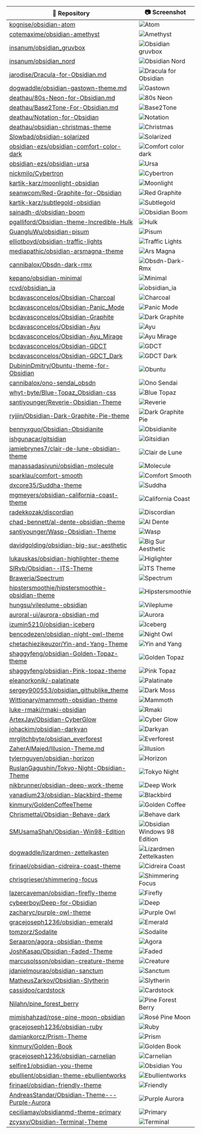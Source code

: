 | 📁 Repository | 📷 Screenshot |
| ------------- | ------------- |
| [kognise/obsidian-atom](https://github.com/kognise/obsidian-atom) | ![Atom](https://raw.githubusercontent.com/kognise/obsidian-atom/master/screenshot-hybrid.png "") |
| [cotemaxime/obsidian-amethyst](https://github.com/cotemaxime/obsidian-amethyst) | ![Amethyst](https://raw.githubusercontent.com/cotemaxime/obsidian-amethyst/master/screenshot.png "") |
| [insanum/obsidian_gruvbox](https://github.com/insanum/obsidian_gruvbox) | ![Obsidian gruvbox](https://raw.githubusercontent.com/insanum/obsidian_gruvbox/master/dark.png "") |
| [insanum/obsidian_nord](https://github.com/insanum/obsidian_nord) | ![Obsidian Nord](https://raw.githubusercontent.com/insanum/obsidian_nord/master/screen.png "") |
| [jarodise/Dracula-for-Obsidian.md](https://github.com/jarodise/Dracula-for-Obsidian.md) | ![Dracula for Obsidian](https://raw.githubusercontent.com/jarodise/Dracula-for-Obsidian.md/master/screencap.jpg "") |
| [dogwaddle/obsidian-gastown-theme.md](https://github.com/dogwaddle/obsidian-gastown-theme.md) | ![Gastown](https://raw.githubusercontent.com/dogwaddle/obsidian-gastown-theme.md/master/ObsidianOne.png "") |
| [deathau/80s-Neon-for-Obsidian.md](https://github.com/deathau/80s-Neon-for-Obsidian.md) | ![80s Neon](https://raw.githubusercontent.com/deathau/80s-Neon-for-Obsidian.md/master/screenshot.jpg "") |
| [deathau/Base2Tone-For-Obsidian.md](https://github.com/deathau/Base2Tone-For-Obsidian.md) | ![Base2Tone](https://raw.githubusercontent.com/deathau/Base2Tone-For-Obsidian.md/master/colours.gif "") |
| [deathau/Notation-for-Obsidian](https://github.com/deathau/Notation-for-Obsidian) | ![Notation](https://raw.githubusercontent.com/deathau/Notation-for-Obsidian/master/screenshot.jpg "") |
| [deathau/obsidian-christmas-theme](https://github.com/deathau/obsidian-christmas-theme) | ![Christmas](https://raw.githubusercontent.com/deathau/obsidian-christmas-theme/master/screenshot.png "") |
| [Slowbad/obsidian-solarized](https://github.com/Slowbad/obsidian-solarized) | ![Solarized](https://raw.githubusercontent.com/Slowbad/obsidian-solarized/master/screenshot.png "") |
| [obsidian-ezs/obsidian-comfort-color-dark](https://github.com/obsidian-ezs/obsidian-comfort-color-dark) | ![Comfort color dark](https://raw.githubusercontent.com/obsidian-ezs/obsidian-comfort-color-dark/master/screencap.png "") |
| [obsidian-ezs/obsidian-ursa](https://github.com/obsidian-ezs/obsidian-ursa) | ![Ursa](https://raw.githubusercontent.com/obsidian-ezs/obsidian-ursa/master/light-theme_full.png "") |
| [nickmilo/Cybertron](https://github.com/nickmilo/Cybertron) | ![Cybertron](https://raw.githubusercontent.com/nickmilo/Cybertron/master/Cybertron.png "") |
| [kartik-karz/moonlight-obsidian](https://github.com/kartik-karz/moonlight-obsidian) | ![Moonlight](https://raw.githubusercontent.com/kartik-karz/moonlight-obsidian/master/moonlight-theme.png "") |
| [seanwcom/Red-Graphite-for-Obsidian](https://github.com/seanwcom/Red-Graphite-for-Obsidian) | ![Red Graphite](https://raw.githubusercontent.com/seanwcom/Red-Graphite-for-Obsidian/master/screenshot01.png "") |
| [kartik-karz/subtlegold-obsidian](https://github.com/kartik-karz/subtlegold-obsidian) | ![Subtlegold](https://raw.githubusercontent.com/kartik-karz/subtlegold-obsidian/master/subtlegold-theme.png "") |
| [sainadh-d/obsidian-boom](https://github.com/sainadh-d/obsidian-boom) | ![Obsidian Boom](https://raw.githubusercontent.com/sainadh-d/obsidian-boom/master/roam-1.png "") |
| [pgalliford/Obsidian-theme-Incredible-Hulk](https://github.com/pgalliford/Obsidian-theme-Incredible-Hulk) | ![Hulk](https://raw.githubusercontent.com/pgalliford/Obsidian-theme-Incredible-Hulk/master/Screen%20Shot.png "") |
| [GuangluWu/obsidian-pisum](https://github.com/GuangluWu/obsidian-pisum) | ![Pisum](https://raw.githubusercontent.com/GuangluWu/obsidian-pisum/master/fullpower.png "") |
| [elliotboyd/obsidian-traffic-lights](https://github.com/elliotboyd/obsidian-traffic-lights) | ![Traffic Lights](https://raw.githubusercontent.com/elliotboyd/obsidian-traffic-lights/master/dark.png "") |
| [mediapathic/obsidian-arsmagna-theme](https://github.com/mediapathic/obsidian-arsmagna-theme) | ![Ars Magna](https://raw.githubusercontent.com/mediapathic/obsidian-arsmagna-theme/master/arsmagna.png "") |
| [cannibalox/Obsdn-dark-rmx](https://github.com/cannibalox/Obsdn-dark-rmx) | ![Obsdn-Dark-Rmx](https://raw.githubusercontent.com/cannibalox/Obsdn-dark-rmx/master/Obsdn-Dark-Rmx.png "") |
| [kepano/obsidian-minimal](https://github.com/kepano/obsidian-minimal) | ![Minimal](https://raw.githubusercontent.com/kepano/obsidian-minimal/master/dark-simple.png "") |
| [rcvd/obsidian_ia](https://github.com/rcvd/obsidian_ia) | ![obsidian_ia](https://raw.githubusercontent.com/rcvd/obsidian_ia/master/light.png "") |
| [bcdavasconcelos/Obsidian-Charcoal](https://github.com/bcdavasconcelos/Obsidian-Charcoal) | ![Charcoal](https://raw.githubusercontent.com/bcdavasconcelos/Obsidian-Charcoal/master/charcoal.png "") |
| [bcdavasconcelos/Obsidian-Panic_Mode](https://github.com/bcdavasconcelos/Obsidian-Panic_Mode) | ![Panic Mode](https://raw.githubusercontent.com/bcdavasconcelos/Obsidian-Panic_Mode/master/panic.png "") |
| [bcdavasconcelos/Obsidian-Graphite](https://github.com/bcdavasconcelos/Obsidian-Graphite) | ![Dark Graphite](https://raw.githubusercontent.com/bcdavasconcelos/Obsidian-Graphite/master/graphite.png "") |
| [bcdavasconcelos/Obsidian-Ayu](https://github.com/bcdavasconcelos/Obsidian-Ayu) | ![Ayu](https://raw.githubusercontent.com/bcdavasconcelos/Obsidian-Ayu/master/ayu2.png "") |
| [bcdavasconcelos/Obsidian-Ayu_Mirage](https://github.com/bcdavasconcelos/Obsidian-Ayu_Mirage) | ![Ayu Mirage](https://raw.githubusercontent.com/bcdavasconcelos/Obsidian-Ayu_Mirage/master/ayu1.png "") |
| [bcdavasconcelos/Obsidian-GDCT](https://github.com/bcdavasconcelos/Obsidian-GDCT) | ![GDCT](https://raw.githubusercontent.com/bcdavasconcelos/Obsidian-GDCT/master/gdct.png "") |
| [bcdavasconcelos/Obsidian-GDCT_Dark](https://github.com/bcdavasconcelos/Obsidian-GDCT_Dark) | ![GDCT Dark](https://raw.githubusercontent.com/bcdavasconcelos/Obsidian-GDCT_Dark/master/gdct.png "") |
| [DubininDmitry/Obuntu-theme-for-Obsidian](https://github.com/DubininDmitry/Obuntu-theme-for-Obsidian) | ![Obuntu](https://raw.githubusercontent.com/DubininDmitry/Obuntu-theme-for-Obsidian/master/screenshot.jpg "") |
| [cannibalox/ono-sendai_obsdn](https://github.com/cannibalox/ono-sendai_obsdn) | ![Ono Sendai](https://raw.githubusercontent.com/cannibalox/ono-sendai_obsdn/master/ono-sendai_obsdn_00.png "") |
| [whyt-byte/Blue-Topaz_Obsidian-css](https://github.com/whyt-byte/Blue-Topaz_Obsidian-css) | ![Blue Topaz](https://raw.githubusercontent.com/whyt-byte/Blue-Topaz_Obsidian-css/master/preview_Blue%20Topaz.png "") |
| [santiyounger/Reverie-Obsidian-Theme](https://github.com/santiyounger/Reverie-Obsidian-Theme) | ![Reverie](https://raw.githubusercontent.com/santiyounger/Reverie-Obsidian-Theme/master/img/reverie-2020-09-14-dark.png "") |
| [ryjjin/Obsidian-Dark-Graphite-Pie-theme](https://github.com/ryjjin/Obsidian-Dark-Graphite-Pie-theme) | ![Dark Graphite Pie](https://raw.githubusercontent.com/ryjjin/Obsidian-Dark-Graphite-Pie-theme/master/Dark%20Graphite%20Pie%20theme%200.9.4.png "") |
| [bennyxguo/Obsidian-Obsidianite](https://github.com/bennyxguo/Obsidian-Obsidianite) | ![Obsidianite](https://raw.githubusercontent.com/bennyxguo/Obsidian-Obsidianite/master/images/demo1.png "") |
| [ishgunacar/gitsidian](https://github.com/ishgunacar/gitsidian) | ![Gitsidian](https://raw.githubusercontent.com/ishgunacar/gitsidian/master/showcase.png "") |
| [jamiebrynes7/clair-de-lune-obsidian-theme](https://github.com/jamiebrynes7/clair-de-lune-obsidian-theme) | ![Clair de Lune](https://raw.githubusercontent.com/jamiebrynes7/clair-de-lune-obsidian-theme/master/assets/screenshot.png "") |
| [manassadasivuni/obsidian-molecule](https://github.com/manassadasivuni/obsidian-molecule) | ![Molecule](https://raw.githubusercontent.com/manassadasivuni/obsidian-molecule/master/images/Screenshot1.png "") |
| [sparklau/comfort-smooth](https://github.com/sparklau/comfort-smooth) | ![Comfort Smooth](https://raw.githubusercontent.com/sparklau/comfort-smooth/master/comfort-smooth.png "") |
| [dxcore35/Suddha-theme](https://github.com/dxcore35/Suddha-theme) | ![Suddha](https://raw.githubusercontent.com/dxcore35/Suddha-theme/master/Images/Preview1.jpg "") |
| [mgmeyers/obsidian-california-coast-theme](https://github.com/mgmeyers/obsidian-california-coast-theme) | ![California Coast](https://raw.githubusercontent.com/mgmeyers/obsidian-california-coast-theme/master/screenshots/04.png "") |
| [radekkozak/discordian](https://github.com/radekkozak/discordian) | ![Discordian](https://raw.githubusercontent.com/radekkozak/discordian/master/media/screenshots/discordian-full-mode.png "") |
| [chad-bennett/al-dente-obsidian-theme](https://github.com/chad-bennett/al-dente-obsidian-theme) | ![Al Dente](https://raw.githubusercontent.com/chad-bennett/al-dente-obsidian-theme/master/aldente-screenshot.png "") |
| [santiyounger/Wasp-Obsidian-Theme](https://github.com/santiyounger/Wasp-Obsidian-Theme) | ![Wasp](https://raw.githubusercontent.com/santiyounger/Wasp-Obsidian-Theme/master/img/wasp-dark.png "") |
| [davidgolding/obsidian-big-sur-aesthetic](https://github.com/davidgolding/obsidian-big-sur-aesthetic) | ![Big Sur Aesthetic](https://raw.githubusercontent.com/davidgolding/obsidian-big-sur-aesthetic/master/screenshot-hybrid.png "") |
| [lukauskas/obsidian-highlighter-theme](https://github.com/lukauskas/obsidian-highlighter-theme) | ![Higlighter](https://raw.githubusercontent.com/lukauskas/obsidian-highlighter-theme/master/screenshots/screenshot-themes-panel.png "") |
| [SlRvb/Obsidian--ITS-Theme](https://github.com/SlRvb/Obsidian--ITS-Theme) | ![ITS Theme](https://raw.githubusercontent.com/SlRvb/Obsidian--ITS-Theme/master/ITS.png "") |
| [Braweria/Spectrum](https://github.com/Braweria/Spectrum) | ![Spectrum](https://raw.githubusercontent.com/Braweria/Spectrum/master/SpectrumPreview.png "") |
| [hipstersmoothie/hipstersmoothie-obsidian-theme](https://github.com/hipstersmoothie/hipstersmoothie-obsidian-theme) | ![Hipstersmoothie](https://raw.githubusercontent.com/hipstersmoothie/hipstersmoothie-obsidian-theme/master/hipstersmoothie-obsidian-theme.png "") |
| [hungsu/vileplume-obsidian](https://github.com/hungsu/vileplume-obsidian) | ![Vileplume](https://raw.githubusercontent.com/hungsu/vileplume-obsidian/master/Vileplume.png "") |
| [auroral-ui/aurora-obsidian-md](https://github.com/auroral-ui/aurora-obsidian-md) | ![Aurora](https://raw.githubusercontent.com/auroral-ui/aurora-obsidian-md/master/screenshots/screenshot-1.png "") |
| [izumin5210/obsidian-iceberg](https://github.com/izumin5210/obsidian-iceberg) | ![Iceberg](https://raw.githubusercontent.com/izumin5210/obsidian-iceberg/master/screenshot.png "") |
| [bencodezen/obsidian-night-owl-theme](https://github.com/bencodezen/obsidian-night-owl-theme) | ![Night Owl](https://raw.githubusercontent.com/bencodezen/obsidian-night-owl-theme/master/obsidian-night-owl-theme.png "") |
| [chetachiezikeuzor/Yin-and-Yang-Theme](https://github.com/chetachiezikeuzor/Yin-and-Yang-Theme) | ![Yin and Yang](https://raw.githubusercontent.com/chetachiezikeuzor/Yin-and-Yang-Theme/master/assets/screenshot.png "") |
| [shaggyfeng/obsidian-Golden-Topaz-theme](https://github.com/shaggyfeng/obsidian-Golden-Topaz-theme) | ![Golden Topaz](https://raw.githubusercontent.com/shaggyfeng/obsidian-Golden-Topaz-theme/master/screenshot.png "") |
| [shaggyfeng/obsidian-Pink-topaz-theme](https://github.com/shaggyfeng/obsidian-Pink-topaz-theme) | ![Pink Topaz](https://raw.githubusercontent.com/shaggyfeng/obsidian-Pink-topaz-theme/master/screenshot.png "") |
| [eleanorkonik/-palatinate](https://github.com/eleanorkonik/-palatinate) | ![Palatinate](https://raw.githubusercontent.com/eleanorkonik/-palatinate/master/palatinate.png "") |
| [sergey900553/obsidian_githublike_theme](https://github.com/sergey900553/obsidian_githublike_theme) | ![Dark Moss](https://raw.githubusercontent.com/sergey900553/obsidian_githublike_theme/master/screenshot.png "") |
| [Wittionary/mammoth-obsidian-theme](https://github.com/Wittionary/mammoth-obsidian-theme) | ![Mammoth](https://raw.githubusercontent.com/Wittionary/mammoth-obsidian-theme/master/screenshots/fullscreen-formatting-examples.png "") |
| [luke-rmaki/rmaki-obsidian](https://github.com/luke-rmaki/rmaki-obsidian) | ![Rmaki](https://raw.githubusercontent.com/luke-rmaki/rmaki-obsidian/master/screenshot.png "") |
| [ArtexJay/Obsidian-CyberGlow](https://github.com/ArtexJay/Obsidian-CyberGlow) | ![Cyber Glow](https://raw.githubusercontent.com/ArtexJay/Obsidian-CyberGlow/master/Screenshot.png "") |
| [johackim/obsidian-darkyan](https://github.com/johackim/obsidian-darkyan) | ![Darkyan](https://raw.githubusercontent.com/johackim/obsidian-darkyan/master/screenshot.png "") |
| [mrglitchbyte/obsidian_everforest](https://github.com/mrglitchbyte/obsidian_everforest) | ![Everforest](https://raw.githubusercontent.com/mrglitchbyte/obsidian_everforest/master/dark_v2.png "") |
| [ZaherAlMajed/Illusion-Theme.md](https://github.com/ZaherAlMajed/Illusion-Theme.md) | ![Illusion](https://raw.githubusercontent.com/ZaherAlMajed/Illusion-Theme.md/master/screenshot.png "") |
| [tylernguyen/obsidian-horizon](https://github.com/tylernguyen/obsidian-horizon) | ![Horizon](https://raw.githubusercontent.com/tylernguyen/obsidian-horizon/master/assets/preview.png "") |
| [RuslanGagushin/Tokyo-Night-Obsidian-Theme](https://github.com/RuslanGagushin/Tokyo-Night-Obsidian-Theme) | ![Tokyo Night](https://raw.githubusercontent.com/RuslanGagushin/Tokyo-Night-Obsidian-Theme/master/screenshot.png "") |
| [nikbrunner/obsidian-deep-work-theme](https://github.com/nikbrunner/obsidian-deep-work-theme) | ![Deep Work](https://raw.githubusercontent.com/nikbrunner/obsidian-deep-work-theme/master/screenshot.png "") |
| [vanadium23/obsidian-blackbird-theme](https://github.com/vanadium23/obsidian-blackbird-theme) | ![Blackbird](https://raw.githubusercontent.com/vanadium23/obsidian-blackbird-theme/master/images/example.png "") |
| [kinmury/GoldenCoffeeTheme](https://github.com/kinmury/GoldenCoffeeTheme) | ![Golden Coffee](https://raw.githubusercontent.com/kinmury/GoldenCoffeeTheme/master/Screenshots/Showcase.png "") |
| [Chrismettal/Obsidian-Behave-dark](https://github.com/Chrismettal/Obsidian-Behave-dark) | ![Behave dark](https://raw.githubusercontent.com/Chrismettal/Obsidian-Behave-dark/master/Screenshot.png "") |
| [SMUsamaShah/Obsidian-Win98-Edition](https://github.com/SMUsamaShah/Obsidian-Win98-Edition) | ![Obsidian Windows 98 Edition](https://raw.githubusercontent.com/SMUsamaShah/Obsidian-Win98-Edition/master/screenshots/main.png "") |
| [dogwaddle/lizardmen-zettelkasten](https://github.com/dogwaddle/lizardmen-zettelkasten) | ![Lizardmen Zettelkasten](https://raw.githubusercontent.com/dogwaddle/lizardmen-zettelkasten/master/screenshot.png "") |
| [firinael/obsidian-cidreira-coast-theme](https://github.com/firinael/obsidian-cidreira-coast-theme) | ![Cidreira Coast](https://raw.githubusercontent.com/firinael/obsidian-cidreira-coast-theme/master/screenshot.png "") |
| [chrisgrieser/shimmering-focus](https://github.com/chrisgrieser/shimmering-focus) | ![Shimmering Focus](https://raw.githubusercontent.com/chrisgrieser/shimmering-focus/master/dual-theme-screenshot.png "") |
| [lazercaveman/obsidian-firefly-theme](https://github.com/lazercaveman/obsidian-firefly-theme) | ![Firefly](https://raw.githubusercontent.com/lazercaveman/obsidian-firefly-theme/master/firefly-theme-screenshot.png "") |
| [cybeerboy/Deep-for-Obsidian](https://github.com/cybeerboy/Deep-for-Obsidian) | ![Deep](https://raw.githubusercontent.com/cybeerboy/Deep-for-Obsidian/master/screenshot.png "") |
| [zacharyc/purple-owl-theme](https://github.com/zacharyc/purple-owl-theme) | ![Purple Owl](https://raw.githubusercontent.com/zacharyc/purple-owl-theme/master/purple-owl-theme.png "") |
| [gracejoseph1236/obsidian-emerald](https://github.com/gracejoseph1236/obsidian-emerald) | ![Emerald](https://raw.githubusercontent.com/gracejoseph1236/obsidian-emerald/master/example.png "") |
| [tomzorz/Sodalite](https://github.com/tomzorz/Sodalite) | ![Sodalite](https://raw.githubusercontent.com/tomzorz/Sodalite/master/screenshot.png "") |
| [Seraaron/agora-obsidian-theme](https://github.com/Seraaron/agora-obsidian-theme) | ![Agora](https://raw.githubusercontent.com/Seraaron/agora-obsidian-theme/master/agora-theme-preview.png "") |
| [JoshKasap/Obsidian-Faded-Theme](https://github.com/JoshKasap/Obsidian-Faded-Theme) | ![Faded](https://raw.githubusercontent.com/JoshKasap/Obsidian-Faded-Theme/master/Faded.png "") |
| [marcusolsson/obsidian-creature-theme](https://github.com/marcusolsson/obsidian-creature-theme) | ![Creature](https://raw.githubusercontent.com/marcusolsson/obsidian-creature-theme/master/screenshot.png "") |
| [jdanielmourao/obsidian-sanctum](https://github.com/jdanielmourao/obsidian-sanctum) | ![Sanctum](https://raw.githubusercontent.com/jdanielmourao/obsidian-sanctum/master/cover.png "") |
| [MatheusZarkov/Obsidian-Slytherin](https://github.com/MatheusZarkov/Obsidian-Slytherin) | ![Slytherin](https://raw.githubusercontent.com/MatheusZarkov/Obsidian-Slytherin/master/Cover.png "") |
| [cassidoo/cardstock](https://github.com/cassidoo/cardstock) | ![Cardstock](https://raw.githubusercontent.com/cassidoo/cardstock/master/screenshot.png "") |
| [Nilahn/pine_forest_berry](https://github.com/Nilahn/pine_forest_berry) | ![Pine Forest Berry](https://raw.githubusercontent.com/Nilahn/pine_forest_berry/master/Screenshot%20PFB%201.png "") |
| [mimishahzad/rose-pine-moon-obsidian](https://github.com/mimishahzad/rose-pine-moon-obsidian) | ![Rosé Pine Moon](https://raw.githubusercontent.com/mimishahzad/rose-pine-moon-obsidian/master/assets/template.png "") |
| [gracejoseph1236/obsidian-ruby](https://github.com/gracejoseph1236/obsidian-ruby) | ![Ruby](https://raw.githubusercontent.com/gracejoseph1236/obsidian-ruby/master/example.png "") |
| [damiankorcz/Prism-Theme](https://github.com/damiankorcz/Prism-Theme) | ![Prism](https://raw.githubusercontent.com/damiankorcz/Prism-Theme/master/assets/screenshots/Community%20Themes%20Screenshot.png "") |
| [kinmury/Golden-Book](https://github.com/kinmury/Golden-Book) | ![Golden Book](https://raw.githubusercontent.com/kinmury/Golden-Book/master/Gallery/Gallery1.png "") |
| [gracejoseph1236/obsidian-carnelian](https://github.com/gracejoseph1236/obsidian-carnelian) | ![Carnelian](https://raw.githubusercontent.com/gracejoseph1236/obsidian-carnelian/master/example.png "") |
| [selfire1/obsidian-you-theme](https://github.com/selfire1/obsidian-you-theme) | ![Obsidian You](https://raw.githubusercontent.com/selfire1/obsidian-you-theme/master/theme-picker.png "") |
| [ebullient/obsidian-theme-ebullientworks](https://github.com/ebullient/obsidian-theme-ebullientworks) | ![Ebullientworks](https://raw.githubusercontent.com/ebullient/obsidian-theme-ebullientworks/master/images/ebullientworks-theme.jpg "") |
| [firinael/obsidian-friendly-theme](https://github.com/firinael/obsidian-friendly-theme) | ![Friendly](https://raw.githubusercontent.com/firinael/obsidian-friendly-theme/master/screenshot.png "") |
| [AndreasStandar/Obsidian-Theme---Purple-Aurora](https://github.com/AndreasStandar/Obsidian-Theme---Purple-Aurora) | ![Purple Aurora](https://raw.githubusercontent.com/AndreasStandar/Obsidian-Theme---Purple-Aurora/master/1%20Purple%20Aurora%20screenshot.png "") |
| [ceciliamay/obsidianmd-theme-primary](https://github.com/ceciliamay/obsidianmd-theme-primary) | ![Primary](https://raw.githubusercontent.com/ceciliamay/obsidianmd-theme-primary/master/assets/primary-heroimg.png "") |
| [zcysxy/Obsidian-Terminal-Theme](https://github.com/zcysxy/Obsidian-Terminal-Theme) | ![Terminal](https://raw.githubusercontent.com/zcysxy/Obsidian-Terminal-Theme/master/screenshots/terminal.png "") |
